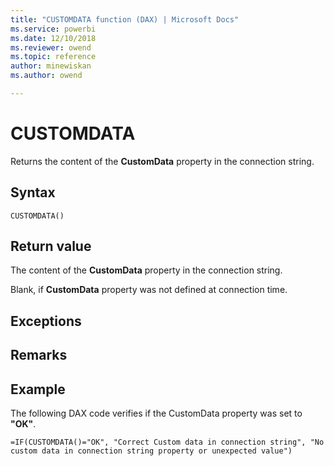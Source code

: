 ```yaml
---
title: "CUSTOMDATA function (DAX) | Microsoft Docs"
ms.service: powerbi 
ms.date: 12/10/2018
ms.reviewer: owend
ms.topic: reference
author: minewiskan
ms.author: owend

---
```

# CUSTOMDATA
Returns the content of the **CustomData** property in the connection string.  
  
## Syntax  
  
```dax
CUSTOMDATA()  
```
  
## Return value  
The content of the **CustomData** property in the connection string.  
  
Blank, if **CustomData** property was not defined at connection time.  
  
## Exceptions  
  
## Remarks  
  
## Example  
The following DAX code verifies if the CustomData property was set to **"OK"**.  
  
```dax
=IF(CUSTOMDATA()="OK", "Correct Custom data in connection string", "No custom data in connection string property or unexpected value")  
```
